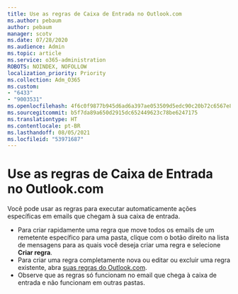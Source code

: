 ```yaml
---
title: Use as regras de Caixa de Entrada no Outlook.com
ms.author: pebaum
author: pebaum
manager: scotv
ms.date: 07/28/2020
ms.audience: Admin
ms.topic: article
ms.service: o365-administration
ROBOTS: NOINDEX, NOFOLLOW
localization_priority: Priority
ms.collection: Adm_O365
ms.custom:
- "6433"
- "9003531"
ms.openlocfilehash: 4f6c0f9877b945d6ad6a397ae053509d5edc90c20b72c6567e867268ee1eda04
ms.sourcegitcommit: b5f7da89a650d2915dc652449623c78be6247175
ms.translationtype: HT
ms.contentlocale: pt-BR
ms.lasthandoff: 08/05/2021
ms.locfileid: "53971687"
---
```

# <a name="use-inbox-rules-in-outlookcom"></a>Use as regras de Caixa de Entrada no Outlook.com

Você pode usar as regras para executar automaticamente ações específicas em emails que chegam à sua caixa de entrada.

- Para criar rapidamente uma regra que move todos os emails de um remetente específico para uma pasta, clique com o botão direito na lista de mensagens para as quais você deseja criar uma regra e selecione **Criar regra**.
- Para criar uma regra completamente nova ou editar ou excluir uma regra existente, abra [suas regras do Outlook.com](https://go.microsoft.com/fwlink/?linkid=2118142).
- Observe que as regras só funcionam no email que chega à caixa de entrada e não funcionam em outras pastas.
